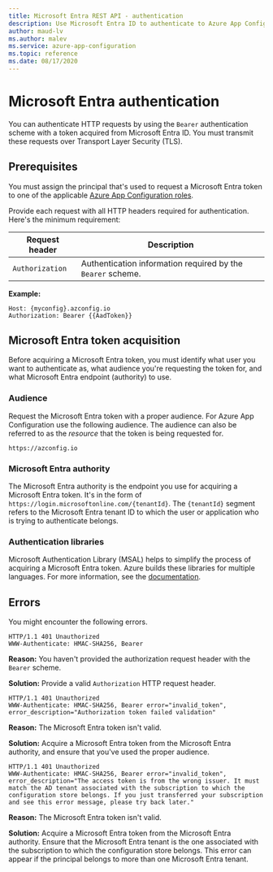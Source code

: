 ```yaml
---
title: Microsoft Entra REST API - authentication
description: Use Microsoft Entra ID to authenticate to Azure App Configuration by using the REST API
author: maud-lv
ms.author: malev
ms.service: azure-app-configuration
ms.topic: reference
ms.date: 08/17/2020
---
```


# Microsoft Entra authentication

You can authenticate HTTP requests by using the `Bearer` authentication scheme with a token acquired from Microsoft Entra ID. You must transmit these requests over Transport Layer Security (TLS).

## Prerequisites

You must assign the principal that's used to request a Microsoft Entra token to one of the applicable [Azure App Configuration roles](./rest-api-authorization-azure-ad.md).

Provide each request with all HTTP headers required for authentication. Here's the minimum requirement:

|  Request header | Description  |
| --------------- | ------------ |
| `Authorization` | Authentication information required by the `Bearer` scheme. |

**Example:**

```http
Host: {myconfig}.azconfig.io
Authorization: Bearer {{AadToken}}
```

<a name='azure-ad-token-acquisition'></a>

## Microsoft Entra token acquisition

Before acquiring a Microsoft Entra token, you must identify what user you want to authenticate as, what audience you're requesting the token for, and what Microsoft Entra endpoint (authority) to use.

### Audience

Request the Microsoft Entra token with a proper audience. For Azure App Configuration use the following audience. The audience can also be referred to as the *resource* that the token is being requested for.

`https://azconfig.io`

<a name='azure-ad-authority'></a>

### Microsoft Entra authority

The Microsoft Entra authority is the endpoint you use for acquiring a Microsoft Entra token. It's in the form of `https://login.microsoftonline.com/{tenantId}`. The `{tenantId}` segment refers to the Microsoft Entra tenant ID to which the user or application who is trying to authenticate belongs.

### Authentication libraries

Microsoft Authentication Library (MSAL) helps to simplify the process of acquiring a Microsoft Entra token. Azure builds these libraries for multiple languages. For more information, see the [documentation](../active-directory/develop/msal-overview.md).

## Errors

You might encounter the following errors.

```http
HTTP/1.1 401 Unauthorized
WWW-Authenticate: HMAC-SHA256, Bearer
```

**Reason:** You haven't provided the authorization request header with the `Bearer` scheme.

**Solution:** Provide a valid `Authorization` HTTP request header.

```http
HTTP/1.1 401 Unauthorized
WWW-Authenticate: HMAC-SHA256, Bearer error="invalid_token", error_description="Authorization token failed validation"
```

**Reason:** The Microsoft Entra token isn't valid.

**Solution:** Acquire a Microsoft Entra token from the Microsoft Entra authority, and ensure that you've used the proper audience.

```http
HTTP/1.1 401 Unauthorized
WWW-Authenticate: HMAC-SHA256, Bearer error="invalid_token", error_description="The access token is from the wrong issuer. It must match the AD tenant associated with the subscription to which the configuration store belongs. If you just transferred your subscription and see this error message, please try back later."
```

**Reason:** The Microsoft Entra token isn't valid.

**Solution:** Acquire a Microsoft Entra token from the Microsoft Entra authority. Ensure that the Microsoft Entra tenant is the one associated with the subscription to which the configuration store belongs. This error can appear if the principal belongs to more than one Microsoft Entra tenant.
